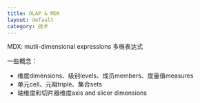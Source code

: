 ```yaml
---
title: OLAP & MDX
layout: default
category: 技术
---
```


MDX: mutli-dimensional expressions 多维表达式

一些概念：
- 维度dimensions、级别levels、成员members、度量值measures
- 单元cell、元祖triple、集合sets
- 轴维度和切片器维度axis and slicer dimensions

